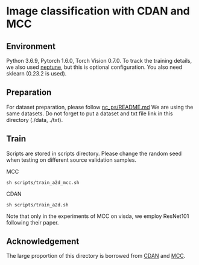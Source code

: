 # Image classification with CDAN and MCC

## Environment
Python 3.6.9, Pytorch 1.6.0, Torch Vision 0.7.0.
To track the training details, we also used [neptune](https://docs.neptune.ai/getting-started/installation), but this is optional configuration.
You also need sklearn (0.23.2 is used).


## Preparation
For dataset preparation, please follow [nc_ps/README.md](https://github.com/VisionLearningGroup/SND/blob/main/base/README.md)
We are using the same datasets. Do not forget to put a dataset and txt file link in this directory (./data, ./txt).

## Train

Scripts are stored in scripts directory.
Please change the random seed when testing on different source validation samples.

MCC
```
sh scripts/train_a2d_mcc.sh
```
CDAN
```
sh scripts/train_a2d.sh
```

Note that only in the experiments of MCC on visda, we employ ResNet101 following their paper.

## Acknowledgement
The large proportion of this directory is borrowed from [CDAN](https://github.com/thuml/CDAN) and [MCC](https://github.com/thuml/Versatile-Domain-Adaptation).




